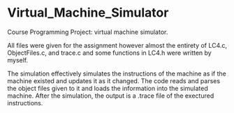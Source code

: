 Virtual_Machine_Simulator
=========================

Course Programming Project: virtual machine simulator.

All files were given for the assignment however almost the entirety of LC4.c, ObjectFiles.c, and trace.c and some functions in LC4.h were written by myself.

The simulation effectively simulates the instructions of the machine as if the machine existed and updates it as it changed.  The code reads and parses the object files given to it and loads the information into the simulated machine.  After the simulation, the output is a .trace file of the exectured instructions.
